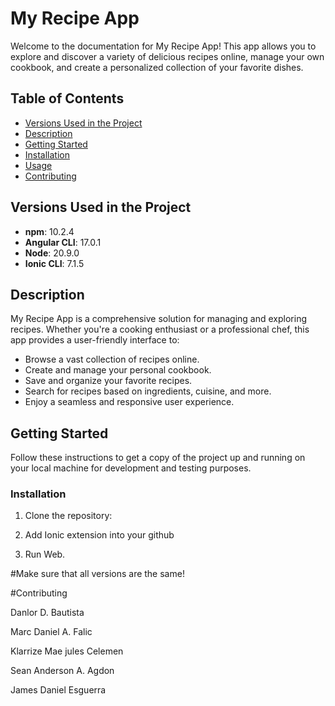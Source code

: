 # My Recipe App

Welcome to the documentation for My Recipe App! This app allows you to explore and discover a variety of delicious recipes online, manage your own cookbook, and create a personalized collection of your favorite dishes.

## Table of Contents

- [Versions Used in the Project](#versions-used-in-the-project)
- [Description](#description)
- [Getting Started](#getting-started)
- [Installation](#installation)
- [Usage](#usage)
- [Contributing](#contributing)

## Versions Used in the Project

- **npm**: 10.2.4
- **Angular CLI**: 17.0.1
- **Node**: 20.9.0
- **Ionic CLI**: 7.1.5

## Description

My Recipe App is a comprehensive solution for managing and exploring recipes. Whether you're a cooking enthusiast or a professional chef, this app provides a user-friendly interface to:

- Browse a vast collection of recipes online.
- Create and manage your personal cookbook.
- Save and organize your favorite recipes.
- Search for recipes based on ingredients, cuisine, and more.
- Enjoy a seamless and responsive user experience.

## Getting Started

Follow these instructions to get a copy of the project up and running on your local machine for development and testing purposes.

### Installation

1. Clone the repository:
  
2. Add Ionic extension into your github

3. Run Web.

#Make sure that all versions are the same!

#Contributing

Danlor D. Bautista

Marc Daniel A. Falic

Klarrize Mae jules Celemen

Sean Anderson A. Agdon

James Daniel Esguerra


